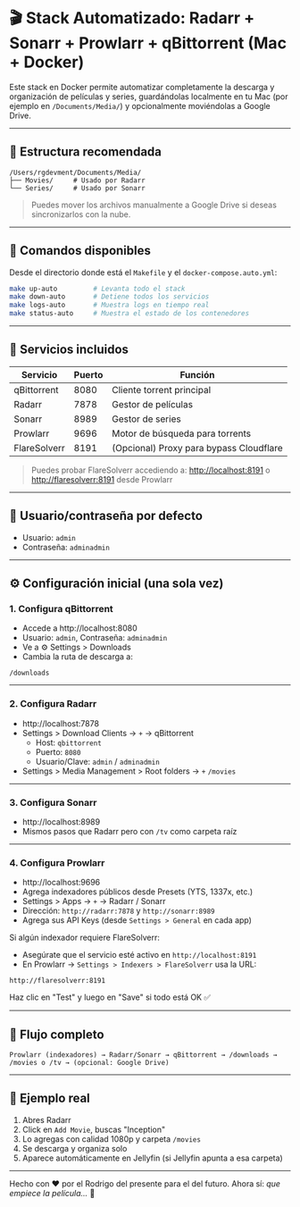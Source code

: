 # 🎬 Stack Automatizado: Radarr + Sonarr + Prowlarr + qBittorrent (Mac + Docker)

Este stack en Docker permite automatizar completamente la descarga y organización de películas y series, guardándolas localmente en tu Mac (por ejemplo en `/Documents/Media/`) y opcionalmente moviéndolas a Google Drive.

---

## 📁 Estructura recomendada

```
/Users/rgdevment/Documents/Media/
├── Movies/     # Usado por Radarr
└── Series/     # Usado por Sonarr
```

> Puedes mover los archivos manualmente a Google Drive si deseas sincronizarlos con la nube.

---

## 🚀 Comandos disponibles

Desde el directorio donde está el `Makefile` y el `docker-compose.auto.yml`:

```bash
make up-auto         # Levanta todo el stack
make down-auto       # Detiene todos los servicios
make logs-auto       # Muestra logs en tiempo real
make status-auto     # Muestra el estado de los contenedores
```

---

## 🧱 Servicios incluidos

| Servicio     | Puerto | Función                                 |
| ------------ | ------ | --------------------------------------- |
| qBittorrent  | 8080   | Cliente torrent principal               |
| Radarr       | 7878   | Gestor de películas                     |
| Sonarr       | 8989   | Gestor de series                        |
| Prowlarr     | 9696   | Motor de búsqueda para torrents         |
| FlareSolverr | 8191   | (Opcional) Proxy para bypass Cloudflare |

> Puedes probar FlareSolverr accediendo a: [http://localhost:8191](http://localhost:8191) o [http://flaresolverr:8191](http://flaresolverr:8191) desde Prowlarr

---

## 🔐 Usuario/contraseña por defecto

- Usuario: `admin`
- Contraseña: `adminadmin`

---

## ⚙️ Configuración inicial (una sola vez)

### 1. Configura qBittorrent

- Accede a http://localhost:8080
- Usuario: `admin`, Contraseña: `adminadmin`
- Ve a ⚙️ Settings > Downloads
- Cambia la ruta de descarga a:

```
/downloads
```

---

### 2. Configura Radarr

- http://localhost:7878
- Settings > Download Clients → `+` → qBittorrent
  - Host: `qbittorrent`
  - Puerto: `8080`
  - Usuario/Clave: `admin` / `adminadmin`
- Settings > Media Management > Root folders → `+` `/movies`

---

### 3. Configura Sonarr

- http://localhost:8989
- Mismos pasos que Radarr pero con `/tv` como carpeta raíz

---

### 4. Configura Prowlarr

- http://localhost:9696
- Agrega indexadores públicos desde Presets (YTS, 1337x, etc.)
- Settings > Apps → `+` → Radarr / Sonarr
- Dirección: `http://radarr:7878` y `http://sonarr:8989`
- Agrega sus API Keys (desde `Settings > General` en cada app)

Si algún indexador requiere FlareSolverr:

- Asegúrate que el servicio esté activo en `http://localhost:8191`
- En Prowlarr → `Settings > Indexers > FlareSolverr` usa la URL:

```
http://flaresolverr:8191
```

Haz clic en "Test" y luego en "Save" si todo está OK ✅

---

## 🎯 Flujo completo

```
Prowlarr (indexadores) → Radarr/Sonarr → qBittorrent → /downloads → /movies o /tv → (opcional: Google Drive)
```

---

## 🧪 Ejemplo real

1. Abres Radarr
2. Click en `Add Movie`, buscas "Inception"
3. Lo agregas con calidad 1080p y carpeta `/movies`
4. Se descarga y organiza solo
5. Aparece automáticamente en Jellyfin (si Jellyfin apunta a esa carpeta)

---

Hecho con ❤️ por el Rodrigo del presente para el del futuro.
Ahora sí: _que empiece la película..._ 🍿
